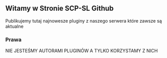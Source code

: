 ## Witamy w Stronie SCP-SL Github

Publikujemy tutaj najnowesze pluginy z naszego serwera które zawsze są aktualne

### Prawa

NIE JESTEŚMY AUTORAMI PLUGINÓW A TYLKO KORZYSTAMY Z NICH


